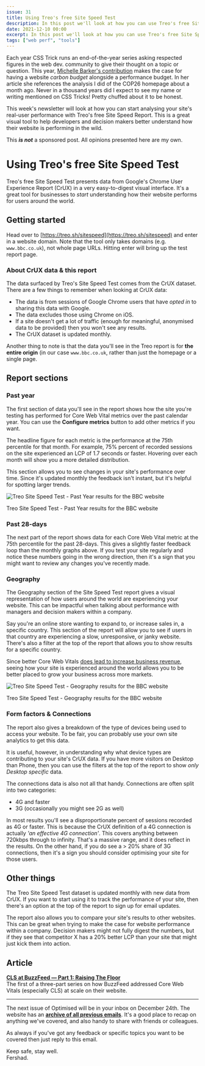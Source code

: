 ```yaml
---
issue: 31
title: Using Treo's free Site Speed Test
description: In this post we'll look at how you can use Treo's free Site Speed Report to better understand real-user performance on your site, and make the case for performance in your organisation.
date: 2021-12-10 00:00
excerpt: In this post we'll look at how you can use Treo's free Site Speed Report to better understand real-user performance on your site, and make the case for performance in your organisation.
tags: ["web perf", "tools"]
---
```


Each year CSS Trick runs an end-of-the-year series asking respected figures in the web dev. community to give their thought on a topic or question. This year, [Michelle Barker's contribution](https://css-tricks.com/reduce-your-websites-environmental-impact-with-a-carbon-budget/) makes the case for having a website *carbon budget* alongside a performance budget. In her article she references the analysis I did of the COP26 homepage about a month ago. Never in a thousand years did I expect to see my name or writing mentioned on CSS Tricks! Pretty chuffed about it to be honest.

This week's newsletter will look at how you can start analysing your site's real-user performance with Treo's free Site Speed Report. This is a great visual tool to help developers and decision makers better understand how their website is performing in the wild. 

This ***is not*** a sponsored post. All opinions presented here are my own.

# Using Treo's free Site Speed Test

Treo's free Site Speed Test presents data from Google's Chrome User Experience Report (CrUX) in a very easy-to-digest visual interface. It's a great tool for businesses to *start* understanding how their website performs for users around the world.

## Getting started

Head over to [https://treo.sh/sitespeed](https://treo.sh/sitespeed) and enter in a website domain. Note that the tool only takes domains (e.g. `www.bbc.co.uk`), not whole page URLs.  Hitting enter will bring up the test report page.

### About CrUX data & this report

The data surfaced by Treo's Site Speed Test comes from the CrUX dataset. There are a few things to remember when looking at CrUX data:

- The data is from sessions of Google Chrome users that have *opted in* to sharing this data with Google.
- The data excludes those using Chrome on iOS.
- If a site doesn't get a lot of traffic (enough for meaningful, anonymised data to be provided) then you won't see any results.
- The CrUX dataset is updated monthly.

Another thing to note is that the data you'll see in the Treo report is for **the entire origin** (in our case `www.bbc.co.uk`, rather than just the homepage or a single page.

## Report sections

### Past year

The first section of data you'll see in the report shows how the site you're testing has performed for Core Web Vital metrics over the past calendar year. You can use the **Configure metrics** button to add other metrics if you want. 

The headline figure for each metric is the performance at the 75th percentile for that month. For example, 75% percent of recorded sessions on the site experienced an LCP of 1.7 seconds or faster. Hovering over each month will show you a more detailed distribution. 

This section allows you to see changes in your site's performance over time. Since it's updated monthly the feedback isn't instant, but it's helpful for spotting larger trends.

![Treo Site Speed Test - Past Year results for the BBC website](https://fershad.com/image/fetch/f_auto,q_auto/https://cdn.sanity.io/images/twtrbzfo/production/f0412155fd314d895e1726dcc0b533d269b38a87-869x613.png?auto=format)

Treo Site Speed Test - Past Year results for the BBC website

### Past 28-days

The next part of the report shows data for each Core Web Vital metric at the 75th percentile for the past 28-days. This gives a slightly faster feedback loop than the monthly graphs above. If you test your site regularly and notice these numbers going in the wrong direction, then it's a sign that you might want to review any changes you've recently made.

### Geography

The Geography section of the Site Speed Test report gives a visual representation of how users around the world are experiencing your website. This can be impactful when talking about performance with managers and decision makers within a company. 

Say you're an online store wanting to expand to, or increase sales in, a specific country. This section of the report will allow you to see if users in that country are experiencing a slow, unresponsive, or janky website. There's also a filter at the top of the report that allows you to show results for a specific country.

Since better Core Web Vitals [does lead to increase business revenue](https://wpostats.com/), seeing how your site is experienced around the world allows you to be better placed to grow your business across more markets.

![Treo Site Speed Test - Geography results for the BBC website](https://fershad.com/image/fetch/f_auto,q_auto/https://cdn.sanity.io/images/twtrbzfo/production/5144e28778409724a14aa0509025c34f448f265c-814x526.png?auto=format)

Treo Site Speed Test - Geography results for the BBC website

### Form factors & Connections

The report also gives a breakdown of the type of devices being used to access your website. To be fair, you can probably use your own site analytics to get this data. 

It is useful, however, in understanding why what device types are contributing to your site's CrUX data. If you have more visitors on Desktop than Phone, then you can use the filters at the top of the report to show *only Desktop specific* data.

The connections data is also not all that handy. Connections are often split into two categories:

- 4G and faster
- 3G (occasionally you might see 2G as well)

In most results you'll see a disproportionate percent of sessions recorded as 4G or faster. This is because the CrUX definition of a 4G connection is actually *'an effective 4G connection'*. This covers anything between 720kbps through to infinity. That's a massive range, and it does reflect in the results. On the other hand, if you do see a > 20% share of 3G connections, then it's a sign you should consider optimising your site for those users.

## Other things

The Treo Site Speed Test dataset is updated monthly with new data from CrUX. If you want to start using it to track the performance of your site, then there's an option at the top of the report to sign up for email updates.

The report also allows you to compare your site's results to other websites. This can be great when trying to make the case for website performance within a company. Decision makers might not fully digest the numbers, but if they see that competitor X has a 20% better LCP than your site that might just kick them into action.

## Article

**[CLS at BuzzFeed — Part 1: Raising The Floor](https://tech.buzzfeed.com/improving-cumulative-layout-shift-at-buzzfeed-part-1-8b7ead2381dd)**  
The first of a three-part series on how BuzzFeed addressed Core Web Vitals (especially CLS) at scale on their website.

***

The next issue of Optimised will be in your inbox on December 24th. The website has an **[archive of all previous emails](https://optimised.email/)**. It's a good place to recap on anything we've covered, and also handy to share with friends or colleagues.

As always if you've got any feedback or specific topics you want to be covered then just reply to this email.

Keep safe, stay well.  
Fershad.